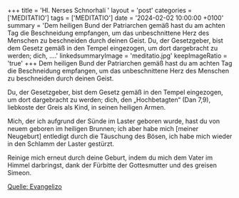 +++
title = 'Hl. Nerses Schnorhali  '
layout = 'post'
categories = ['MEDITATIO']
tags = ['MEDITATIO']
date = '2024-02-02 10:00:00 +0100'
summary = 'Dem heiligen Bund der Patriarchen gemäß hast du am achten Tag die Beschneidung empfangen, um das unbeschnittene Herz des Menschen zu beschneiden durch deinen Geist.   Du, der Gesetzgeber, bist dem Gesetz gemäß in den Tempel eingezogen, um dort dargebracht zu werden; dich, ....'
linkedsummaryImage = 'meditatio.jpg'
keepImageRatio = 'true'
+++
Dem heiligen Bund der Patriarchen gemäß
hast du am achten Tag die Beschneidung empfangen,
um das unbeschnittene Herz des Menschen
zu beschneiden durch deinen Geist.
 
Du, der Gesetzgeber, bist dem Gesetz gemäß
in den Tempel eingezogen, um dort dargebracht zu werden;
dich, den „Hochbetagten“ (Dan 7,9), liebkoste der Greis
als Kind, in seinen heiligen Armen.<!--more-->
 
Mich, der ich aufgrund der Sünde im Laster geboren wurde,
hast du von neuem geboren im heiligen Brunnen;
ich aber habe mich [meiner Neugeburt] entledigt durch die Täuschung des Bösen,
ich habe mich wieder in den Schlamm der Laster gestürzt.
 
Reinige mich erneut durch deine Geburt,
indem du mich dem Vater im Himmel darbringst,
dank der Fürbitte der Gottesmutter
und des greisen Simeon.


[Quelle: Evangelizo](https://evangeliumtagfuertag.org/DE/gospel)
